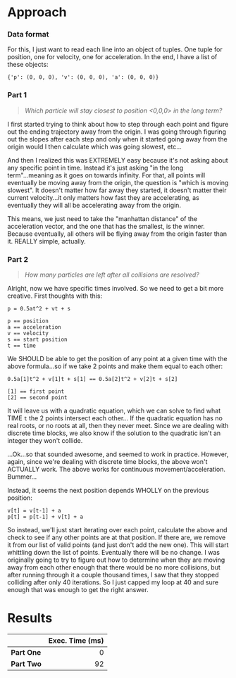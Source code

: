 # Approach
### Data format

For this, I just want to read each line into an object of tuples. One tuple for position, one for velocity, one for
acceleration. In the end, I have a list of these objects:
```
{'p': (0, 0, 0), 'v': (0, 0, 0), 'a': (0, 0, 0)}
```

### Part 1
> _Which particle will stay closest to position <0,0,0> in the long term?_

I first started trying to think about how to step through each point and figure out the ending trajectory away from
the origin. I was going through figuring out the slopes after each step and only when it started going away from the
origin would I then calculate which was going slowest, etc...

And then I realized this was EXTREMELY easy because it's not asking about any specific point in time. Instead it's just
asking "in the long term"...meaning as it goes on towards infinity. For that, all points will eventually be moving
away from the origin, the question is "which is moving slowest". It doesn't matter how far away they started, it doesn't
matter their current velocity...it only matters how fast they are accelerating, as eventually they will all be
accelerating away from the origin.

This means, we just need to take the "manhattan distance" of the acceleration vector, and the one that has the smallest,
is the winner. Because eventually, all others will be flying away from the origin faster than it. REALLY simple, actually.

### Part 2
> _How many particles are left after all collisions are resolved?_

Alright, now we have specific times involved. So we need to get a bit more creative. First thoughts with this:
```
p = 0.5at^2 + vt + s

p == position
a == acceleration
v == velocity
s == start position
t == time
```
We SHOULD be able to get the position of any point at a given time with the above formula...so if we take 2 points and
make them equal to each other:
```
0.5a[1]t^2 + v[1]t + s[1] == 0.5a[2]t^2 + v[2]t + s[2]

[1] == first point
[2] == second point
```
It will leave us with a quadratic equation, which we can solve to find what TIME `t` the 2 points intersect each other...
If the quadratic equation has no real roots, or no roots at all, then they never meet. Since we are dealing with discrete
time blocks, we also know if the solution to the quadratic isn't an integer they won't collide.

...Ok...so that sounded awesome, and seemed to work in practice. However, again, since we're dealing with discrete time blocks,
the above won't ACTUALLY work. The above works for continuous movement/acceleration. Bummer...

Instead, it seems the next position depends WHOLLY on the previous position:
```
v[t] = v[t-1] + a
p[t] = p[t-1] + v[t] + a
```

So instead, we'll just start iterating over each point, calculate the above and check to see if any other points are
at that position. If there are, we remove it from our list of valid points (and just don't add the new one). This will
start whittling down the list of points. Eventually there will be no change. I was originally going to try to figure out
how to determine when they are moving away from each other enough that there would be no more collisions, but after running
through it a couple thousand times, I saw that they stopped colliding after only 40 iterations. So I just capped
my loop at 40 and sure enough that was enough to get the right answer.

# Results

|              | Exec. Time (ms) |
|--------------|----------------:|
| **Part One** |               0 |
| **Part Two** |              92 |
